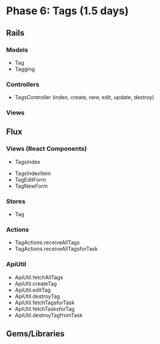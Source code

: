 # Phase 6: Tags (1.5 days)

## Rails
### Models
* Tag
* Tagging

### Controllers
* TagsController (index, create, new, edit, update, destroy)

### Views

## Flux
### Views (React Components)
* TagsIndex
 - TagsIndexItem
  - TagEditForm
 - TagNewForm

### Stores
* Tag

### Actions
* TagActions.receiveAllTags
* TagActions.receiveAllTagsforTask

### ApiUtil
* ApiUtil.fetchAllTags
* ApiUtil.createTag
* ApiUtil.editTag
* ApiUtil.destroyTag
* ApiUtil.fetchTagsforTask
* ApiUtil.fetchTasksforTag
* ApiUtil.destroyTagfromTask

## Gems/Libraries
